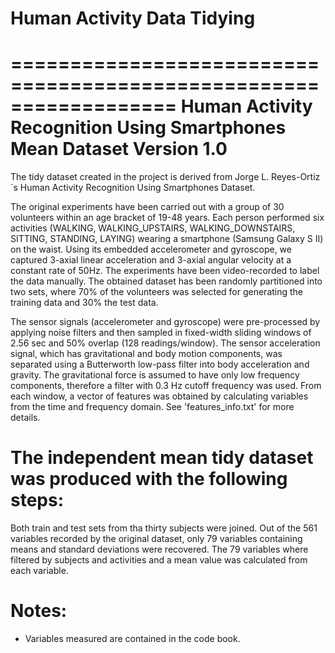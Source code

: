 # Human Activity Data Tidying

==================================================================
 Human Activity Recognition Using Smartphones Mean Dataset 
 Version 1.0
==================================================================

The tidy dataset created in the project is derived from Jorge L. Reyes-Ortiz´s Human Activity Recognition Using Smartphones Dataset.

The original experiments have been carried out with a group of 30 volunteers within an age bracket of 19-48 years. Each person performed six activities (WALKING, WALKING_UPSTAIRS, WALKING_DOWNSTAIRS, SITTING, STANDING, LAYING) wearing a smartphone (Samsung Galaxy S II) on the waist. Using its embedded accelerometer and gyroscope, we captured 3-axial linear acceleration and 3-axial angular velocity at a constant rate of 50Hz. The experiments have been video-recorded to label the data manually. The obtained dataset has been randomly partitioned into two sets, where 70% of the volunteers was selected for generating the training data and 30% the test data. 

The sensor signals (accelerometer and gyroscope) were pre-processed by applying noise filters and then sampled in fixed-width sliding windows of 2.56 sec and 50% overlap (128 readings/window). The sensor acceleration signal, which has gravitational and body motion components, was separated using a Butterworth low-pass filter into body acceleration and gravity. The gravitational force is assumed to have only low frequency components, therefore a filter with 0.3 Hz cutoff frequency was used. From each window, a vector of features was obtained by calculating variables from the time and frequency domain. See 'features_info.txt' for more details. 


The independent  mean tidy dataset was produced with the following steps: 
======================================
Both train and test sets from tha thirty subjects were joined.
Out of the 561 variables recorded by the original dataset, only 79 variables containing means and standard deviations were recovered.
The 79 variables where filtered by subjects and activities and a mean value was calculated from each variable.



Notes: 
======
- Variables measured are contained in the code book.


